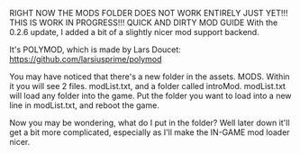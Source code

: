 RIGHT NOW THE MODS FOLDER DOES NOT WORK ENTIRELY JUST YET!!!
THIS IS WORK IN PROGRESS!!!
QUICK AND DIRTY MOD GUIDE
With the 0.2.6 update, I added a bit of a slightly nicer mod support backend.

It's POLYMOD, which is made by Lars Doucet: https://github.com/larsiusprime/polymod

You may have noticed that there's a new folder in the assets. MODS. Within it you will see 2 files. modList.txt, and a folder called introMod. modList.txt will load any folder into the game. Put the folder you want to load into a new line in modList.txt, and reboot the game.

Now you may be wondering, what do I put in the folder? Well later down it'll get a bit more complicated, especially as I'll make the IN-GAME mod loader nicer.
